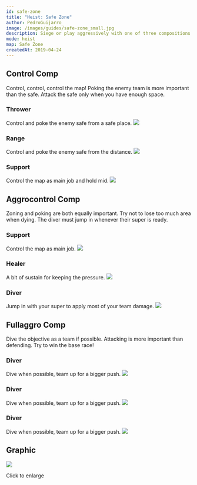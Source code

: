 ```yaml
---
id: safe-zone
title: "Heist: Safe Zone"
author: PedroGuijarro_
image: /images/guides/safe-zone_small.jpg
description: Siege or play aggressively with one of three compositions on Safe Zone.
mode: heist
map: Safe Zone
createdAt: 2019-04-24
---
```


Control Comp
---

Control, control, control the map! Poking the enemy team is more important than the safe. Attack the safe only when you have enough space.

### Thrower

Control and poke the enemy safe from a safe place.
<img src="https://media.brawltime.ninja/brawlers/barley/avatar.png?size=96" class="h-16 float-right p-2">

### Range

Control and poke the enemy safe from the distance.
<img src="https://media.brawltime.ninja/brawlers/brock/avatar.png?size=96" class="h-16 float-right p-2">

### Support

Control the map as main job and hold mid.
<img src="https://media.brawltime.ninja/brawlers/spike/avatar.png?size=96" class="h-16 float-right p-2">

Aggrocontrol Comp
---

Zoning and poking are both equally important. Try not to lose too much area when dying. The diver must jump in whenever their super is ready.

### Support

Control the map as main job.
<img src="https://media.brawltime.ninja/brawlers/barley/avatar.png?size=96" class="h-16 float-right p-2">

### Healer

A bit of sustain for keeping the pressure.
<img src="https://media.brawltime.ninja/brawlers/pam/avatar.png?size=96" class="h-16 float-right p-2">

### Diver

Jump in with your super to apply most of your team damage.
<img src="https://media.brawltime.ninja/brawlers/darryl/avatar.png?size=96" class="h-16 float-right p-2">

Fullaggro Comp
---

Dive the objective as a team if possible. Attacking is more important than defending. Try to win the base race!

### Diver

Dive when possible, team up for a bigger push.
<img src="https://media.brawltime.ninja/brawlers/darryl/avatar.png?size=96" class="h-16 float-right p-2">

### Diver

Dive when possible, team up for a bigger push.
<img src="https://media.brawltime.ninja/brawlers/bull/avatar.png?size=96" class="h-16 float-right p-2">

### Diver

Dive when possible, team up for a bigger push.
<img src="https://media.brawltime.ninja/brawlers/el-primo/avatar.png?size=96" class="h-16 float-right p-2">

Graphic
---

<img class="lightbox" src="/images/guides/safe-zone.jpg">

Click to enlarge
